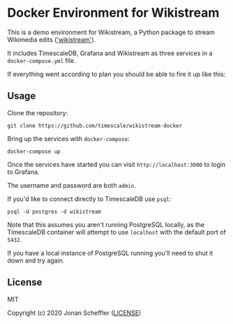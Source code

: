 # Docker Environment for Wikistream

This is a demo environment for Wikistream, a Python package to stream Wikimedia edits (['wikistream'](https://github.com/timescale/wikistream)).

It includes TimescaleDB, Grafana and Wikistream as three services in a `docker-compose.yml` file.

If everything went according to plan you should be able to fire it up like this:

## Usage

Clone the repository:

```
git clone https://github.com/timescale/wikistream-docker
```

Bring up the services with `docker-compose`:
```
docker-compose up
```

Once the services have started you can visit `http://localhost:3000` to login to Grafana.

The username and password are both `admin`.

If you'd like to connect directly to TimescaleDB use `psql`:

```
psql -U postgres -d wikistream
```

Note that this assumes you aren't running PostgreSQL locally, as the TimescaleDB container
will attempt to use `localhost` with the default port of `5432`.

If you have a local instance of PostgreSQL running you'll need to shut it down and try again.

## License
MIT

Copyright (c) 2020 Jonan Scheffler ([LICENSE](https://github.com/timescale/wikistream-docker/LICENSE.md))
